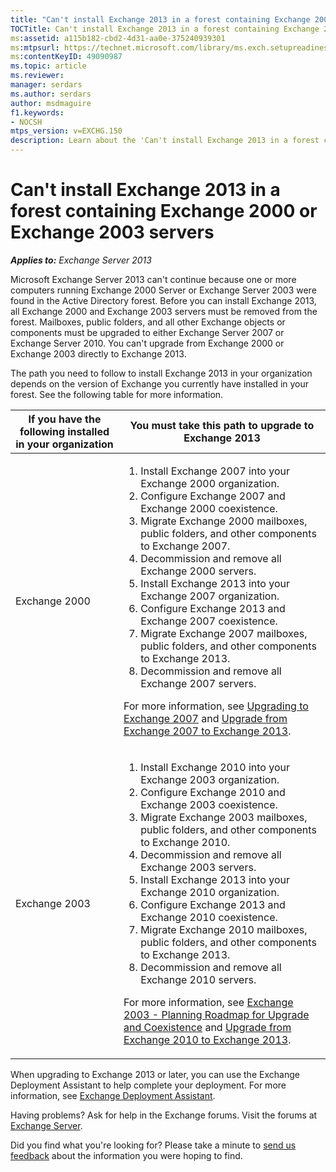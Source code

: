 ```yaml
---
title: "Can't install Exchange 2013 in a forest containing Exchange 2000 or Exchange 2003 servers"
TOCTitle: Can't install Exchange 2013 in a forest containing Exchange 2000 or Exchange 2003 servers.
ms:assetid: a115b182-cbd2-4d31-aa0e-375240939301
ms:mtpsurl: https://technet.microsoft.com/library/ms.exch.setupreadiness.exchange2000or2003presentinorg(v=EXCHG.150)
ms:contentKeyID: 49090987
ms.topic: article
ms.reviewer: 
manager: serdars
ms.author: serdars
author: msdmaguire
f1.keywords:
- NOCSH
mtps_version: v=EXCHG.150
description: Learn about the 'Can't install Exchange 2013 in a forest containing Exchange 2000 or Exchange 2003 servers' error.
---
```


# Can't install Exchange 2013 in a forest containing Exchange 2000 or Exchange 2003 servers

_**Applies to:** Exchange Server 2013_

Microsoft Exchange Server 2013 can't continue because one or more computers running Exchange 2000 Server or Exchange Server 2003 were found in the Active Directory forest. Before you can install Exchange 2013, all Exchange 2000 and Exchange 2003 servers must be removed from the forest. Mailboxes, public folders, and all other Exchange objects or components must be upgraded to either Exchange Server 2007 or Exchange Server 2010. You can't upgrade from Exchange 2000 or Exchange 2003 directly to Exchange 2013.

The path you need to follow to install Exchange 2013 in your organization depends on the version of Exchange you currently have installed in your forest. See the following table for more information.

|If you have the following installed in your organization|You must take this path to upgrade to Exchange 2013|
|---|---|
|Exchange 2000|<ol><li>Install Exchange 2007 into your Exchange 2000 organization.</li><li>Configure Exchange 2007 and Exchange 2000 coexistence.</li><li>Migrate Exchange 2000 mailboxes, public folders, and other components to Exchange 2007.</li><li>Decommission and remove all Exchange 2000 servers.</li><li>Install Exchange 2013 into your Exchange 2007 organization.</li><li>Configure Exchange 2013 and Exchange 2007 coexistence.</li><li>Migrate Exchange 2007 mailboxes, public folders, and other components to Exchange 2013.</li><li>Decommission and remove all Exchange 2007 servers.</li></ol> <p> For more information, see [Upgrading to Exchange 2007](/previous-versions/office/exchange-server-2007/bb124008(v=exchg.80)) and [Upgrade from Exchange 2007 to Exchange 2013](upgrade-from-exchange-2007-to-exchange-2013-exchange-2013-help.md).|
|Exchange 2003|<ol><li>Install Exchange 2010 into your Exchange 2003 organization.</li><li>Configure Exchange 2010 and Exchange 2003 coexistence.</li><li>Migrate Exchange 2003 mailboxes, public folders, and other components to Exchange 2010.</li><li>Decommission and remove all Exchange 2003 servers.</li><li>Install Exchange 2013 into your Exchange 2010 organization.</li><li>Configure Exchange 2013 and Exchange 2010 coexistence.</li><li>Migrate Exchange 2010 mailboxes, public folders, and other components to Exchange 2013.</li><li>Decommission and remove all Exchange 2010 servers.</li></ol> <p> For more information, see [Exchange 2003 - Planning Roadmap for Upgrade and Coexistence](/previous-versions/office/exchange-server-2010/aa998186(v=exchg.141)) and [Upgrade from Exchange 2010 to Exchange 2013](upgrade-from-exchange-2010-to-exchange-2013-exchange-2013-help.md).|

When upgrading to Exchange 2013 or later, you can use the Exchange Deployment Assistant to help complete your deployment. For more information, see [Exchange Deployment Assistant](https://assistants.microsoft.com/).

Having problems? Ask for help in the Exchange forums. Visit the forums at [Exchange Server](https://social.technet.microsoft.com/forums/office/home?category=exchangeserver).

Did you find what you're looking for? Please take a minute to [send us feedback](mailto:exsetuphelpfeedback@microsoft.com?subject=exchange%202013%20setup%20help%20feedback) about the information you were hoping to find.
